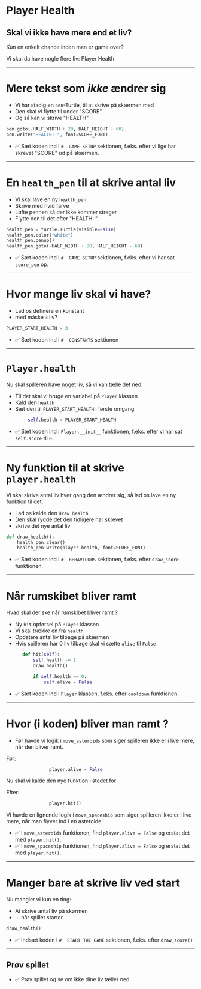 # Player Health

## Skal vi ikke have mere end et liv?

Kun en enkelt chance inden man er game over?

Vi skal da have nogle flere liv: Player Health

---

# Mere tekst som *ikke* ændrer sig

* Vi har stadig en `pen`-Turtle, til at skrive på skærmen med
* Den skal vi flytte til under "SCORE"
* Og så kan vi skrive "HEALTH"

```python
pen.goto(-HALF_WIDTH + 20, HALF_HEIGHT - 60)
pen.write("HEALTH: ", font=SCORE_FONT)
```

- ✅ Sæt koden ind i `#  GAME SETUP` sektionen, f.eks. efter vi lige har skrevet "SCORE" ud på skærmen.


---

# En `health_pen` til at skrive antal liv

* Vi skal lave en ny `health_pen`
* Skrive med hvid farve
* Løfte pennen så der ikke kommer streger
* Flytte den til det efter "HEALTH: "

```python
health_pen = turtle.Turtle(visible=False)
health_pen.color("white")
health_pen.penup()
health_pen.goto(-HALF_WIDTH + 90, HALF_HEIGHT - 60)
```

- ✅ Sæt koden ind i `#  GAME SETUP` sektionen, f.eks. efter vi har sat `score_pen` op.


---

# Hvor mange liv skal vi have?

* Lad os definere en konstant 
* med måske `3` liv?

```python
PLAYER_START_HEALTH = 3
```

- ✅ Sæt koden ind i `#  CONSTANTS` sektionen


--- 

# `Player.health`

Nu skal spilleren have noget liv, så vi kan tælle det ned.

* Til det skal vi bruge en variabel på `Player` klassen
* Kald den `health`
* Sæt den til `PLAYER_START_HEALTH` i første omgang

```python
        self.health = PLAYER_START_HEALTH
```

- ✅ Sæt koden ind i `Player.__init__` funktionen, f.eks. efter vi har sat `self.score` til `0`.

--- 

# Ny funktion til at skrive `player.health`

Vi skal skrive antal liv hver gang den ændrer sig, så lad os lave en ny funktion til det.

* Lad os kalde den `draw_health`
* Den skal rydde det den tidligere har skrevet
* skrive det nye antal liv

```python
def draw_health():
    health_pen.clear()
    health_pen.write(player.health, font=SCORE_FONT)
```

- ✅ Sæt koden ind i `#  BEHAVIOURS` sektionen, f.eks. efter `draw_score` funktionen.

---

# Når rumskibet bliver ramt

Hvad skal der ske når rumskibet bliver ramt ?

* Ny `hit` opførsel på `Player` klassen
* Vi skal trække en fra `health`
* Opdatere antal liv tilbage på skærmen
* Hvis spilleren har 0 liv tilbage skal vi sætte `alive` til `False`


```python
      def hit(self):
          self.health -= 1
          draw_health()

          if self.health == 0:
              self.alive = False
```

- ✅ Sæt koden ind i `Player` klassen, f.eks. efter `cooldown` funktionen.

---

# Hvor (i koden) bliver man ramt ?

* Før havde vi logik i `move_asteroids` som siger spilleren ikke er i live mere, når den bliver ramt.

Før:

```python
                player.alive = False
```

Nu skal vi kalde den nye funktion i stedet for

Efter:

```python
                player.hit()
```

Vi havde en lignende logik i `move_spaceship` som siger spilleren ikke er i live mere, når man flyver ind i en asteroide


- ✅ I `move_asteroids` funktionen, find `player.alive = False` og erstat det med `player.hit()`.
- ✅ I `move_spaceship` funktionen, find `player.alive = False` og erstat det med `player.hit()`.

---

# Manger bare at skrive liv ved start

Nu mangler vi kun en ting:

* At skrive antal liv på skørmen
* ... når spillet starter

```python
draw_health()
```

- ✅ Indsæt koden i `#  START THE GAME` sektionen, f.eks. efter `draw_score()`

---

## Prøv spillet

- ✅ Prøv spillet og se om ikke dine liv tæller ned
